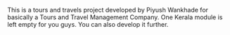 This is a tours and travels project developed by Piyush Wankhade for basically a Tours and Travel Management Company. One Kerala module is left empty for you guys. You can also develop it further.
